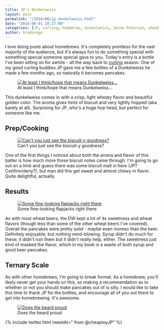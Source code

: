 ```yaml
---
title: JP's Dunkelweiss
layout: post
permalink: "/2014/06/jp-dunkelweiss.html"
date: "2014-06-01 10:27:00"
categories: [JP, curling, homebrew, dunkelweiss, Jesse Peterson, wheat beer, wisconsin]
author: bradorego
---
```


I love doing posts about homebrews. It's completely pointless for the vast majority of the audience, but it's always fun to do something special with something special someone special gave to you. Today's entry is a bottle I've been sitting on for awhile - all the way back to <a href="http://madisoncurlingclub.com" target="_blank">curling</a> season. One of my good curling buddies JP gave me a few bottles of a Dunkelweiss he made a few months ago, so naturally it becomes pancakes.

<figure class="imageWrap">
	<a href="{{ site.url }}/assets/full/jpdunkelweiss/beer.png" target="_blank">
		<img src="{{ site.url }}/assets/compressed/jpdunkelweiss/beer.png" alt="At least I think/hope that means Dunkelweiss..." />
	</a>
	<figcaption>
		At least I think/hope that means Dunkelweiss...
	</figcaption>
</figure>

This dunkelweiss comes in with a crisp, light wheaty flavor and beautiful golden color. The aroma gives hints of biscuit and very lightly hopped (aka barely at all). Surprising for JP, who's a huge hop head, but perfect for someone like me.

## Prep/Cooking

<figure class="imageWrap">
	<a href="{{ site.url }}/assets/full/jpdunkelweiss/batter.png" target="_blank">
		<img src="{{ site.url }}/assets/compressed/jpdunkelweiss/batter.png" alt="Can't you just see the biscuit-y goodness?" />
	</a>
	<figcaption>
		Can't you just see the biscuit-y goodness?
	</figcaption>
</figure>

One of the first things I noticed about both the aroma and flavor of this batter is how much more those biscuit notes came through. I'm going to go out on a limb and guess there was some biscuit malt in here (JP? Confirm/deny?), but man did this get sweet and almost chewy in flavor. Quite delightful, actually.

## Results

<figure class="imageWrap">
	<a href="{{ site.url }}/assets/full/jpdunkelweiss/pancakes.png" target="_blank">
		<img src="{{ site.url }}/assets/compressed/jpdunkelweiss/pancakes.png" alt="Some fine-looking flapjacks right there" />
	</a>
	<figcaption>
		Some fine-looking flapjacks right there
	</figcaption>
</figure>

As with most wheat beers, the DW kept a lot of its sweetness and wheat flavors (though less than some of the other wheat beers I've covered). Overall the pancakes were pretty solid - maybe even moreso than the beer. Definitely enjoyable, but nothing mind-blowing. Syrup didn't do much for these; it didn't ruin them but it didn't really help, either. The sweetness just kind of masked the flavor, which in my book is a waste of both syrup and good beer pancakes.

## Ternary Scale

As with other homebrews, I'm going to break format. As a homebrew, you'll likely never get your hands on this, so making a recommendation as to whether or not you should make pancakes out of is silly. I would like to take this time to thank JP for the bottles, and encourage all of you out there to get into homebrewing. It's awesome.

<figure class="imageWrap">
	<a href="{{ site.url }}/assets/full/jpdunkelweiss/syrup.png" target="_blank">
		<img src="{{ site.url }}/assets/compressed/jpdunkelweiss/syrup.png" alt="Does the beard proud" />
	</a>
	<figcaption>
		Does the beard proud
	</figcaption>
</figure>

{% include twitter.html tweetAt=" from @cheaptoyJP" %}

